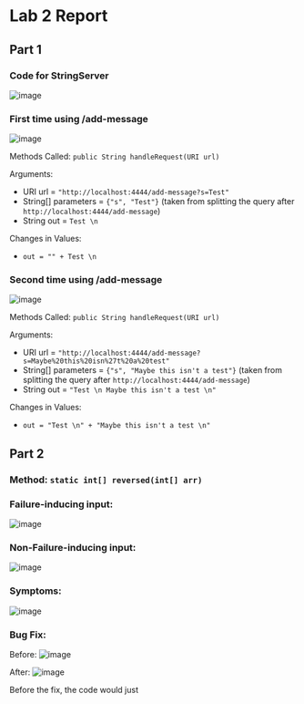 # Lab 2 Report
## Part 1

### Code for StringServer
![image](https://user-images.githubusercontent.com/73510375/234178170-d5fa4779-0cb2-4482-a9c1-2f5979e0bb13.png)

### First time using /add-message
![image](https://user-images.githubusercontent.com/73510375/234178145-94334cf2-d021-43a2-b475-f46de1e987b4.png)

Methods Called: `public String handleRequest(URI url)`

Arguments:
* URI url = `"http://localhost:4444/add-message?s=Test"`
* String[] parameters = `{"s", "Test"}` (taken from splitting the query after `http://localhost:4444/add-message`)
* String out = `Test \n` 

Changes in Values:
* `out = "" + Test \n`

### Second time using /add-message
![image](https://user-images.githubusercontent.com/73510375/234179128-ffe80f4d-d797-4a2d-b1b2-12e533dc5b17.png)

Methods Called: `public String handleRequest(URI url)`

Arguments:
* URI url = `"http://localhost:4444/add-message?s=Maybe%20this%20isn%27t%20a%20test"`
* String[] parameters = `{"s", "Maybe this isn't a test"}` (taken from splitting the query after `http://localhost:4444/add-message`)
* String out = `"Test \n Maybe this isn't a test \n"`

Changes in Values:
* `out = "Test \n" + "Maybe this isn't a test \n"`

## Part 2
### Method: `static int[] reversed(int[] arr)`

### Failure-inducing input:
![image](https://user-images.githubusercontent.com/73510375/234180547-d87ab69f-41ac-4864-b200-7113f5a416ae.png)

### Non-Failure-inducing input:
![image](https://user-images.githubusercontent.com/73510375/234180570-99a3b095-7e0d-4950-bb36-76e4b06b0b7e.png)

### Symptoms:
![image](https://user-images.githubusercontent.com/73510375/234180609-016be374-deef-4337-a45e-bd1cbd511a5c.png)

### Bug Fix:
Before: 
![image](https://user-images.githubusercontent.com/73510375/234180288-d806f832-7015-4e33-9b08-1d0ef9256610.png)

After:
![image](https://user-images.githubusercontent.com/73510375/234181079-aee3fc25-d252-4318-9dd8-a874c8d1d4bf.png)

Before the fix, the code would just 

